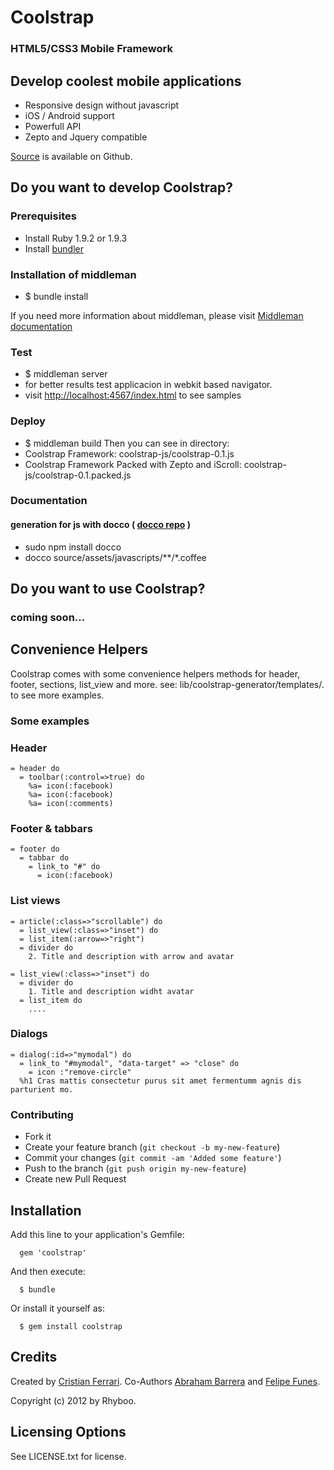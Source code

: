 # Coolstrap

### HTML5/CSS3 Mobile Framework

## Develop coolest mobile applications
  - Responsive design without javascript
  - iOS / Android support
  - Powerfull API
  - Zepto and Jquery compatible

[Source](https://github.com/rhyboo/coolstrap) is available on Github.

## Do you want to develop Coolstrap?

### Prerequisites
  - Install Ruby 1.9.2 or 1.9.3
  - Install [bundler](http://gembundler.com/)

### Installation of middleman
  - $ bundle install

If you need more information about middleman, please visit [Middleman documentation](http://http://middlemanapp.com/guides/getting-started)

### Test
  - $ middleman server
  - for better results test applicacion in webkit based navigator.
  - visit [http://localhost:4567/index.html](http://localhost:4567/index.html) to see samples

### Deploy
  - $ middleman build
  Then you can see in <build> directory:
  - Coolstrap Framework: coolstrap-js/coolstrap-0.1.js
  - Coolstrap Framework Packed with Zepto and iScroll: coolstrap-js/coolstrap-0.1.packed.js

### Documentation 
#### generation for js with docco ( [docco repo](http://jashkenas.github.com/docco/) )
  + sudo npm install docco
  + docco source/assets/javascripts/**/*.coffee

## Do you want to use Coolstrap?
### coming soon...

## Convenience Helpers

  Coolstrap comes with some convenience helpers methods for header, footer, sections, list_view and more.
  see: lib/coolstrap-generator/templates/. to see more examples.
  
### Some examples
### Header    
    = header do
      = toolbar(:control=>true) do
        %a= icon(:facebook)
        %a= icon(:facebook)
        %a= icon(:comments)
### Footer & tabbars   
    = footer do  
      = tabbar do
        = link_to "#" do
          = icon(:facebook)
### List views  
    = article(:class=>"scrollable") do
      = list_view(:class=>"inset") do
      = list_item(:arrow=>"right")
      = divider do
        2. Title and description with arrow and avatar
    
    = list_view(:class=>"inset") do 
      = divider do
        1. Title and description widht avatar
      = list_item do
        ....
### Dialogs        
    = dialog(:id=>"mymodal") do
      = link_to "#mymodal", "data-target" => "close" do
        = icon :"remove-circle"
      %h1 Cras mattis consectetur purus sit amet fermentumm agnis dis parturient mo.



### Contributing
  + Fork it
  + Create your feature branch (`git checkout -b my-new-feature`)
  + Commit your changes (`git commit -am 'Added some feature'`)
  + Push to the branch (`git push origin my-new-feature`)
  + Create new Pull Request
  
  ## Installation

  Add this line to your application's Gemfile:

      gem 'coolstrap'

  And then execute:

      $ bundle

  Or install it yourself as:

      $ gem install coolstrap


## Credits
Created by [Cristian Ferrari](http://twitter.com/energetico).
Co-Authors [Abraham Barrera](http://twitter.com/abraham_barrera) and
[Felipe Funes](http://twitter.com/nifoQue).

Copyright (c) 2012 by Rhyboo.

## Licensing Options
See LICENSE.txt for license.